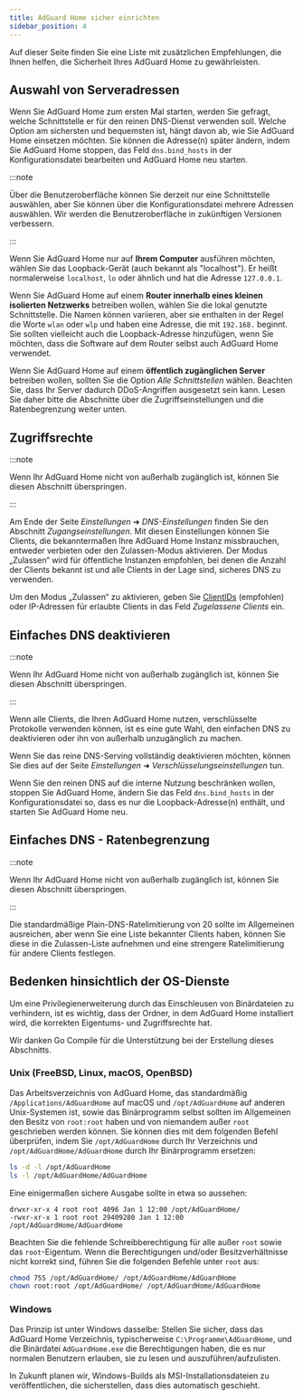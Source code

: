 ```yaml
---
title: AdGuard Home sicher einrichten
sidebar_position: 4
---
```


Auf dieser Seite finden Sie eine Liste mit zusätzlichen Empfehlungen, die Ihnen helfen, die Sicherheit Ihres AdGuard Home zu gewährleisten.

## Auswahl von Serveradressen

Wenn Sie AdGuard Home zum ersten Mal starten, werden Sie gefragt, welche Schnittstelle er für den reinen DNS-Dienst verwenden soll. Welche Option am sichersten und bequemsten ist, hängt davon ab, wie Sie AdGuard Home einsetzen möchten. Sie können die Adresse(n) später ändern, indem Sie AdGuard Home stoppen, das Feld `dns.bind_hosts` in der Konfigurationsdatei bearbeiten und AdGuard Home neu starten.

:::note

Über die Benutzeroberfläche können Sie derzeit nur eine Schnittstelle auswählen, aber Sie können über die Konfigurationsdatei mehrere Adressen auswählen. Wir werden die Benutzeroberfläche in zukünftigen Versionen verbessern.

:::

Wenn Sie AdGuard Home nur auf **Ihrem Computer** ausführen möchten, wählen Sie das Loopback-Gerät (auch bekannt als "localhost"). Er heißt normalerweise `localhost`, `lo` oder ähnlich und hat die Adresse `127.0.0.1`.

Wenn Sie AdGuard Home auf einem **Router innerhalb eines kleinen isolierten Netzwerks** betreiben wollen, wählen Sie die lokal genutzte Schnittstelle. Die Namen können variieren, aber sie enthalten in der Regel die Worte `wlan` oder `wlp` und haben eine Adresse, die mit `192.168.` beginnt. Sie sollten vielleicht auch die Loopback-Adresse hinzufügen, wenn Sie möchten, dass die Software auf dem Router selbst auch AdGuard Home verwendet.

Wenn Sie AdGuard Home auf einem **öffentlich zugänglichen Server** betreiben wollen, sollten Sie die Option _Alle Schnittstellen_ wählen. Beachten Sie, dass Ihr Server dadurch DDoS-Angriffen ausgesetzt sein kann. Lesen Sie daher bitte die Abschnitte über die Zugriffseinstellungen und die Ratenbegrenzung weiter unten.

## Zugriffsrechte

:::note

Wenn Ihr AdGuard Home nicht von außerhalb zugänglich ist, können Sie diesen Abschnitt überspringen.

:::

Am Ende der Seite _Einstellungen_ ➜ _DNS-Einstellungen_ finden Sie den Abschnitt _Zugangseinstellungen_. Mit diesen Einstellungen können Sie Clients, die bekanntermaßen Ihre AdGuard Home Instanz missbrauchen, entweder verbieten oder den Zulassen-Modus aktivieren. Der Modus „Zulassen“ wird für öffentliche Instanzen empfohlen, bei denen die Anzahl der Clients bekannt ist und alle Clients in der Lage sind, sicheres DNS zu verwenden.

Um den Modus „Zulassen“ zu aktivieren, geben Sie [ClientIDs][cid] (empfohlen) oder IP-Adressen für erlaubte Clients in das Feld _Zugelassene Clients_ ein.

[cid]: https://github.com/AdguardTeam/AdGuardHome/wiki/Clients#clientid

## Einfaches DNS deaktivieren

:::note

Wenn Ihr AdGuard Home nicht von außerhalb zugänglich ist, können Sie diesen Abschnitt überspringen.

:::

Wenn alle Clients, die Ihren AdGuard Home nutzen, verschlüsselte Protokolle verwenden können, ist es eine gute Wahl, den einfachen DNS zu deaktivieren oder ihn von außerhalb unzugänglich zu machen.

Wenn Sie das reine DNS-Serving vollständig deaktivieren möchten, können Sie dies auf der Seite _Einstellungen_ ➜ _Verschlüsselungseinstellungen_ tun.

Wenn Sie den reinen DNS auf die interne Nutzung beschränken wollen, stoppen Sie AdGuard Home, ändern Sie das Feld `dns.bind_hosts` in der Konfigurationsdatei so, dass es nur die Loopback-Adresse(n) enthält, und starten Sie AdGuard Home neu.

## Einfaches DNS - Ratenbegrenzung

:::note

Wenn Ihr AdGuard Home nicht von außerhalb zugänglich ist, können Sie diesen Abschnitt überspringen.

:::

Die standardmäßige Plain-DNS-Ratelimitierung von 20 sollte im Allgemeinen ausreichen, aber wenn Sie eine Liste bekannter Clients haben, können Sie diese in die Zulassen-Liste aufnehmen und eine strengere Ratelimitierung für andere Clients festlegen.

## Bedenken hinsichtlich der OS-Dienste

Um eine Privilegienerweiterung durch das Einschleusen von Binärdateien zu verhindern, ist es wichtig, dass der Ordner, in dem AdGuard Home installiert wird, die korrekten Eigentums- und Zugriffsrechte hat.

Wir danken Go Compile für die Unterstützung bei der Erstellung dieses Abschnitts.

### Unix (FreeBSD, Linux, macOS, OpenBSD)

Das Arbeitsverzeichnis von AdGuard Home, das standardmäßig `/Applications/AdGuardHome` auf macOS und `/opt/AdGuardHome` auf anderen Unix-Systemen ist, sowie das Binärprogramm selbst sollten im Allgemeinen den Besitz von `root:root` haben und von niemandem außer `root` geschrieben werden können. Sie können dies mit dem folgenden Befehl überprüfen, indem Sie `/opt/AdGuardHome` durch Ihr Verzeichnis und `/opt/AdGuardHome/AdGuardHome` durch Ihr Binärprogramm ersetzen:

```sh
ls -d -l /opt/AdGuardHome
ls -l /opt/AdGuardHome/AdGuardHome
```

Eine einigermaßen sichere Ausgabe sollte in etwa so aussehen:

```none
drwxr-xr-x 4 root root 4096 Jan 1 12:00 /opt/AdGuardHome/
-rwxr-xr-x 1 root root 29409280 Jan 1 12:00 /opt/AdGuardHome/AdGuardHome
```

Beachten Sie die fehlende Schreibberechtigung für alle außer `root` sowie das `root`-Eigentum. Wenn die Berechtigungen und/oder Besitzverhältnisse nicht korrekt sind, führen Sie die folgenden Befehle unter `root` aus:

```sh
chmod 755 /opt/AdGuardHome/ /opt/AdGuardHome/AdGuardHome
chown root:root /opt/AdGuardHome/ /opt/AdGuardHome/AdGuardHome
```

### Windows

Das Prinzip ist unter Windows dasselbe: Stellen Sie sicher, dass das AdGuard Home Verzeichnis, typischerweise `C:\Programme\AdGuardHome`, und die Binärdatei `AdGuardHome.exe` die Berechtigungen haben, die es nur normalen Benutzern erlauben, sie zu lesen und auszuführen/aufzulisten.

In Zukunft planen wir, Windows-Builds als MSI-Installationsdateien zu veröffentlichen, die sicherstellen, dass dies automatisch geschieht.

